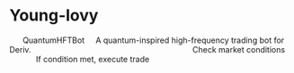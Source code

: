 # Young-lovy
‎<?xml version="1.0" encoding="UTF-8"?>
‎<strategy>
‎    <name>QuantumHFTBot</name>
‎    <description>A quantum-inspired high-frequency trading bot for Deriv.</description>
‎    <parameters>
‎        <param name="Market" value="Volatility 10 Index"/>
‎        <param name="TradeType" value="Both"/>
‎        <param name="ContractType" value="Rise/Fall"/>
‎        <param name="DefaultCandleInterval" value="1 minute"/>
‎        <!-- Add more parameters as needed -->
‎    </parameters>
‎    <logic>
‎        <step>
‎            <condition>Check market conditions</condition>
‎            <action>If condition met, execute trade</action>
‎        </step>
‎    </logic>
‎    <script>
‎        <![CDATA[
‎            const shortPeriod = 5;
‎            const longPeriod = 10;
‎
‎            function onTick() {
‎                const prices = getPrices('Volatility 10 Index', 'M1', 100);
‎                const shortSMA = calculateSMA(prices, shortPeriod);
‎                const longSMA = calculateSMA(prices, longPeriod);
‎
‎                // Quantum-inspired decision-making
‎                const quantumDecision = quantumInspiredDecision(shortSMA, longSMA);
‎
‎                if (quantumDecision === 'buy' && getLastAction() !== 'buy') {
‎                    buy('Volatility 10 Index', 1); // Higher stake for faster growth
‎                } else if (quantumDecision === 'sell' && getLastAction() !== 'sell') {
‎                    sell('Volatility 10 Index', 1); // Higher stake for faster growth
‎                }
‎            }
‎
‎            function calculateSMA(prices, period) {
‎                const sum = prices.slice(-period).reduce((acc, price) => acc + price.close, 0);
‎                return sum / period;
‎            }
‎
‎            function quantumInspiredDecision(shortSMA, longSMA) {
‎                // Simulate quantum entanglement for enhanced prediction
‎                const quantumState = Math.random() > 0.5 ? 'entangled' : 'disentangled';
‎
‎                if (quantumState === 'entangled') {
‎                    if (shortSMA > longSMA) {
‎                        return 'buy';
‎                    } else if (shortSMA < longSMA) {
‎                        return 'sell';
‎                    }
‎                } else {
‎                    if (shortSMA > longSMA) {
‎                        return 'sell'; // Inverted logic for disentangled state
‎                    } else if (shortSMA < longSMA) {
‎                        return 'buy';
‎                    }
‎                }
‎
‎                return 'hold';
‎            }
‎        ]]>
‎    </script>
‎</strategy>
